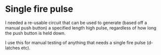 # Single fire pulse

I needed a re-usable circuit that can be used to generate (based off a
manual push button) a specified length high pulse, regardless of how
long the push button is held down.

I use this for manual testing of anything that needs a single fire
pulse (d-latches etc).

